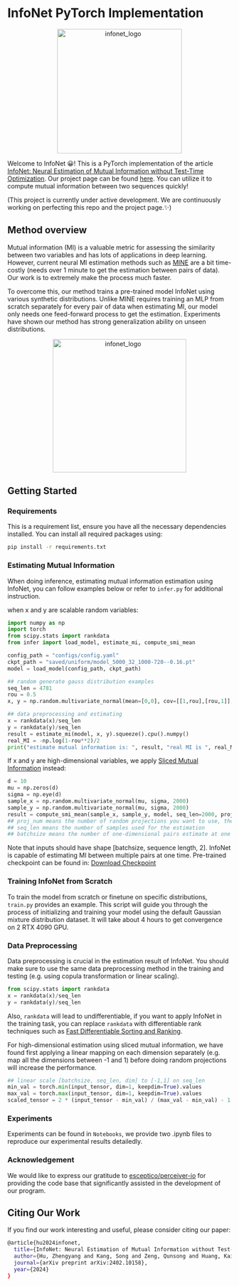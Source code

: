 # InfoNet PyTorch Implementation

<p align="center">
  <img src="https://drive.google.com/uc?export=view&id=1CS-iVGgRriB3Erl4fn8fLUJOjf6BHNqd" alt="infonet_logo" width="280"/>
</p>

Welcome to InfoNet 😀! This is a PyTorch implementation of the article [InfoNet: Neural Estimation of Mutual Information without Test-Time Optimization](https://arxiv.org/abs/2402.10158).
Our project page can be found [here](https://datou30.github.io/InfoNet-page/).
You can utilize it to compute mutual information between two sequences quickly!

(This project is currently under active development. We are continuously working on perfecting this repo and the project page.✨)

## Method overview

Mutual information (MI) is a valuable metric for assessing the similarity between two variables and has lots of applications in deep learning. However, current neural MI estimation methods such as [MINE](https://arxiv.org/abs/1801.04062) are a bit time-costly (needs over 1 minute to get the estimation between pairs of data). Our work is to extremely make the process much faster. 

To overcome this, our method trains a pre-trained model InfoNet using various synthetic distributions. Unlike MINE requires training an MLP from scratch separately for every pair of data when estimating MI, our model only needs one feed-forward process to get the estimation. Experiments have shown our method has strong generalization ability on unseen distributions.

<p align="center">
  <img src="https://drive.google.com/uc?export=view&id=1aJ-WDgvQRoCTBp7HLsMEOCIKhZG_lm-1" alt="infonet_logo" width="300"/>
</p>

## Getting Started

### Requirements

This is a requirement list, ensure you have all the necessary dependencies installed. You can install all required packages using:

```bash
pip install -r requirements.txt
```

### Estimating Mutual Information

When doing inference, estimating mutual information estimation using InfoNet, you can follow examples below or refer to `infer.py` for additional instruction.

when x and y are scalable random variables:
```python 
import numpy as np
import torch
from scipy.stats import rankdata
from infer import load_model, estimate_mi, compute_smi_mean

config_path = "configs/config.yaml"
ckpt_path = "saved/uniform/model_5000_32_1000-720--0.16.pt"
model = load_model(config_path, ckpt_path)

## random generate gauss distribution examples
seq_len = 4781
rou = 0.5
x, y = np.random.multivariate_normal(mean=[0,0], cov=[[1,rou],[rou,1]], size=seq_len).T

## data preprocessing and estimating
x = rankdata(x)/seq_len
y = rankdata(y)/seq_len
result = estimate_mi(model, x, y).squeeze().cpu().numpy()
real_MI = -np.log(1-rou**2)/2
print("estimate mutual information is: ", result, "real MI is ", real_MI)
```

If x and y are high-dimensional variables, we apply [Sliced Mutual Information](https://arxiv.org/abs/2110.05279) instead:

```python 
d = 10
mu = np.zeros(d)
sigma = np.eye(d)
sample_x = np.random.multivariate_normal(mu, sigma, 2000)
sample_y = np.random.multivariate_normal(mu, sigma, 2000)
result = compute_smi_mean(sample_x, sample_y, model, seq_len=2000, proj_num=1024, batchsize=32)
## proj_num means the number of random projections you want to use, the larger the more accuracy but higher time cost
## seq_len means the number of samples used for the estimation
## batchsize means the number of one-dimensional pairs estimate at one time, this only influences the estimation speed
```

Note that inputs should have shape [batchsize, sequence length, 2]. InfoNet is capable of estimating MI between multiple pairs at one time. 
Pre-trained checkpoint can be found in: [Download Checkpoint](https://drive.google.com/drive/folders/1R7ah_ymD3M9Fp9EegyJrWNo5hI6Z5gZ7?usp=drive_link)

### Training InfoNet from Scratch

To train the model from scratch or finetune on specific distributions, `train.py` provides an example. This script will guide you through the process of initializing and training your model using the default Gaussian mixture distribution dataset. It will take about 4 hours to get convergence on 2 RTX 4090 GPU.

### Data Preprocessing

Data preprocessing is crucial in the estimation result of InfoNet. You should make sure to use the same data preprocessing method in the training and testing (e.g. using copula transformation or linear scaling).
```python 
from scipy.stats import rankdata
x = rankdata(x)/seq_len
y = rankdata(y)/seq_len
```
Also, `rankdata` will lead to undifferentiable, if you want to apply InfoNet in the training task, you can replace `rankdata` with differentiable rank techniques such as [Fast Differentiable Sorting and Ranking](https://arxiv.org/abs/2002.08871). 

For high-dimensional estimation using sliced mutual information, we have found first applying a linear mapping on each dimension separately (e.g. map all the dimensions between -1 and 1) before doing random projections will increase the performance.

```python 
## linear scale [batchsize, seq_len, dim] to [-1,1] on seq_len
min_val = torch.min(input_tensor, dim=1, keepdim=True).values
max_val = torch.max(input_tensor, dim=1, keepdim=True).values
scaled_tensor = 2 * (input_tensor - min_val) / (max_val - min_val) - 1
```

### Experiments 

Experiments can be found in `Notebooks`, we provide two .ipynb files to reproduce our experimental results detailedly.

### Acknowledgement

We would like to express our gratitude to [esceptico/perceiver-io](https://github.com/esceptico/perceiver-io) for providing the code base that significantly assisted in the development of our program.

## Citing Our Work

If you find our work interesting and useful, please consider citing our paper:
```bash
@article{hu2024infonet,
  title={InfoNet: Neural Estimation of Mutual Information without Test-Time Optimization},
  author={Hu, Zhengyang and Kang, Song and Zeng, Qunsong and Huang, Kaibin and Yang, Yanchao},
  journal={arXiv preprint arXiv:2402.10158},
  year={2024}
}
```
